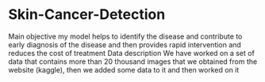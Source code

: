 # Skin-Cancer-Detection
Main objective my model helps to identify the disease and contribute  to early diagnosis of the disease and then provides rapid intervention and reduces the cost of treatment
Data description
We have worked on a set of data that contains more than 20 thousand images that we obtained from the website (kaggle), then we added some data to it and then worked on it
